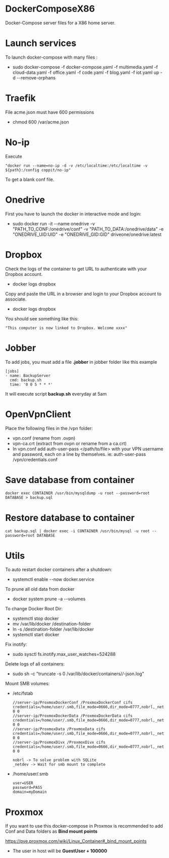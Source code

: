 # DockerComposeX86
Docker-Compose server files for a X86 home server.

# Launch services
To launch docker-compose with many files :

- sudo docker-compose -f docker-compose.yaml -f multimedia.yaml -f cloud-data.yaml -f office.yaml -f code.yaml -f blog.yaml -f iot.yaml up -d --remove-orphans

# Traefik

File acme.json must have 600 permissions

- chmod 600 /var/acme.json

# No-ip

Execute 
        
    "docker run --name=no-ip -d -v /etc/localtime:/etc/localtime -v ${path}:/config coppit/no-ip"

To get a blank conf file.

# Onedrive
First you have to launch the docker in interactive mode and login:

- sudo docker run -it --name onedrive -v "PATH_TO_CONF:/onedrive/conf" -v "PATH_TO_DATA:/onedrive/data" -e "ONEDRIVE_UID:UID" -e "ONEDRIVE_GID:GID" driveone/onedrive:latest

# Dropbox
Check the logs of the container to get URL to authenticate with your Dropbox account.

- docker logs dropbox

Copy and paste the URL in a browser and login to your Dropbox account to associate.

- docker logs dropbox

You should see something like this:

    "This computer is now linked to Dropbox. Welcome xxxx"

# Jobber

To add jobs, you must add a file **.jobber** in jobber folder like this example

```
[jobs]
- name: BackupServer
  cmd: backup.sh
  time: '0 0 5 * * *'
```

It will execute script **backup.sh** everyday at 5am

# OpenVpnClient

Place the following files in the /vpn folder:

- vpn.conf (rename from .ovpn)
- vpn-ca.crt (extract from ovpn or rename from a ca.crt)
- In vpn.conf add auth-user-pass </path/to/file> with your VPN username and password, each on a line by themselves. ie: auth-user-pass /vpn/credentials.conf

# Save database from container

```
docker exec CONTAINER /usr/bin/mysqldump -u root --password=root DATABASE > backup.sql
```

# Restore database to container

```
cat backup.sql | docker exec -i CONTAINER /usr/bin/mysql -u root --password=root DATABASE
```

# Utils

To auto restart docker containers after a shutdown:

- systemctl enable --now docker.service

To prune all old data from docker

- docker system prune -a --volumes

To change Docker Root Dir:

- systemctl stop docker
- mv /var/lib/docker /destination-folder
- ln -s /destination-folder /var/lib/docker
- systemctl start docker

Fix inotify:

- sudo sysctl fs.inotify.max_user_watches=524288

Delete logs of all containers:

- sudo sh -c "truncate -s 0 /var/lib/docker/containers/*/*-json.log"

Mount SMB volumes:

- /etc/fstab

    ```
    //server-ip/ProxmoxDockerConf /ProxmoxDockerConf cifs credentials=/home/user/.smb,file_mode=0666,dir_mode=0777,nobrl,_netdev 0 0
    //server-ip/ProxmoxDockerData /ProxmoxDockerData cifs credentials=/home/user/.smb,file_mode=0666,dir_mode=0777,nobrl,_netdev 0 0
    //server-ip/ProxmoxData /ProxmoxData cifs credentials=/home/user/.smb,file_mode=0666,dir_mode=0777,nobrl,_netdev 0 0
    //server-ip/ProxmoxDivx /ProxmoxDivx cifs credentials=/home/user/.smb,file_mode=0666,dir_mode=0777,nobrl,_netdev 0 0
  
    nobrl -> To solve problem with SQLite
    _netdev -> Wait for smb mount to complete
  
    ```

- /home/user/.smb

    ```
    user=USER
    password=PASS
    domain=myDomain
    ```

# Proxmox

If you want to use this docker-compose in Proxmox is recommended to add Conf and Data folders as **Bind mount points**

https://pve.proxmox.com/wiki/Linux_Container#_bind_mount_points

- The user in host will be **GuestUser + 100000**

